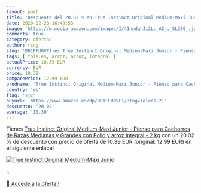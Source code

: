 ```yaml
---
layout: post
title: 'Descuento del 20.02 % en True Instinct Original Medium-Maxi Junio'
date: 2020-02-28 16:49:53
image: 'https://m.media-amazon.com/images/I/41nndqhJi2L._AC_._SL200_.jpg'
comments: true
category: ofertas
author: ring
slug: 'B01FFU0VFI-es True Instinct Original Medium-Maxi Junior - Pienso para...'
tags: [ tole.es, arroz, arroz, integral ]
actualPrice: 10.39 EUR
currency: EUR
price: 10.39
comparePrice: 12.99 EUR
prodname: 'True Instinct Original Medium-Maxi Junior - Pienso para Cachorros de Razas Medianas y Grandes con Pollo y arroz Integral - 2 kg'
country: 'es'
flag: '🇪🇸'
buyurl: 'https://www.amazon.es/dp/B01FFU0VFI/?tag=tolees-21'
descuento: '20.02'
average: '10.39'
---
```


Tienes [True Instinct Original Medium-Maxi Junior - Pienso para Cachorros de Razas Medianas y Grandes con Pollo y arroz Integral - 2 kg](https://www.amazon.es/dp/B01FFU0VFI/?tag=tolees-21) con un 20.02 % de descuento con precio de oferta de 10.39 EUR (original: 12.99 EUR) en el siguiente enlace!

[![True Instinct Original Medium-Maxi Junio](https://m.media-amazon.com/images/I/41nndqhJi2L._AC_._SL200_.jpg)](https://www.amazon.es/dp/B01FFU0VFI/?tag=tolees-21)

ℹ️:


[🛒 Accede a la oferta!!](https://www.amazon.es/dp/B01FFU0VFI/?tag=tolees-21)

